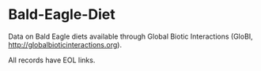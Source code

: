 # Bald-Eagle-Diet

Data on Bald Eagle diets available through Global Biotic Interactions (GloBI, http://globalbioticinteractions.org).

All records have EOL links.
